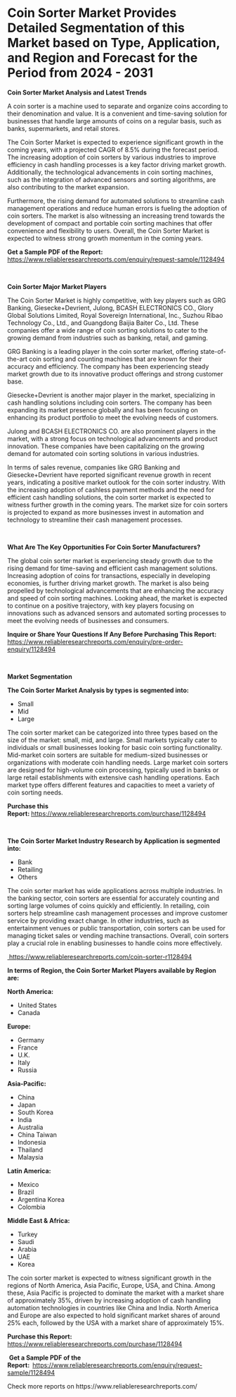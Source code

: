<p><h1>Coin Sorter Market Provides Detailed Segmentation of this Market based on Type, Application, and Region and Forecast for the Period from 2024 - 2031</h1></p><p><strong>Coin Sorter Market Analysis and Latest Trends</strong></p>
<p><p>A coin sorter is a machine used to separate and organize coins according to their denomination and value. It is a convenient and time-saving solution for businesses that handle large amounts of coins on a regular basis, such as banks, supermarkets, and retail stores.</p><p>The Coin Sorter Market is expected to experience significant growth in the coming years, with a projected CAGR of 8.5% during the forecast period. The increasing adoption of coin sorters by various industries to improve efficiency in cash handling processes is a key factor driving market growth. Additionally, the technological advancements in coin sorting machines, such as the integration of advanced sensors and sorting algorithms, are also contributing to the market expansion.</p><p>Furthermore, the rising demand for automated solutions to streamline cash management operations and reduce human errors is fueling the adoption of coin sorters. The market is also witnessing an increasing trend towards the development of compact and portable coin sorting machines that offer convenience and flexibility to users. Overall, the Coin Sorter Market is expected to witness strong growth momentum in the coming years.</p></p>
<p><strong>Get a Sample PDF of the Report:&nbsp;</strong> <a href="https://www.reliableresearchreports.com/enquiry/request-sample/1128494">https://www.reliableresearchreports.com/enquiry/request-sample/1128494</a></p>
<p>&nbsp;</p>
<p><strong>Coin Sorter Major Market Players</strong></p>
<p><p>The Coin Sorter Market is highly competitive, with key players such as GRG Banking, Giesecke+Devrient, Julong, BCASH ELECTRONICS CO., Glory Global Solutions Limited, Royal Sovereign International, Inc., Suzhou Ribao Technology Co., Ltd., and Guangdong Baijia Baiter Co., Ltd. These companies offer a wide range of coin sorting solutions to cater to the growing demand from industries such as banking, retail, and gaming.</p><p>GRG Banking is a leading player in the coin sorter market, offering state-of-the-art coin sorting and counting machines that are known for their accuracy and efficiency. The company has been experiencing steady market growth due to its innovative product offerings and strong customer base.</p><p>Giesecke+Devrient is another major player in the market, specializing in cash handling solutions including coin sorters. The company has been expanding its market presence globally and has been focusing on enhancing its product portfolio to meet the evolving needs of customers.</p><p>Julong and BCASH ELECTRONICS CO. are also prominent players in the market, with a strong focus on technological advancements and product innovation. These companies have been capitalizing on the growing demand for automated coin sorting solutions in various industries.</p><p>In terms of sales revenue, companies like GRG Banking and Giesecke+Devrient have reported significant revenue growth in recent years, indicating a positive market outlook for the coin sorter industry. With the increasing adoption of cashless payment methods and the need for efficient cash handling solutions, the coin sorter market is expected to witness further growth in the coming years. The market size for coin sorters is projected to expand as more businesses invest in automation and technology to streamline their cash management processes.</p></p>
<p>&nbsp;</p>
<p><strong>What Are The Key Opportunities For Coin Sorter Manufacturers?</strong></p>
<p><p>The global coin sorter market is experiencing steady growth due to the rising demand for time-saving and efficient cash management solutions. Increasing adoption of coins for transactions, especially in developing economies, is further driving market growth. The market is also being propelled by technological advancements that are enhancing the accuracy and speed of coin sorting machines. Looking ahead, the market is expected to continue on a positive trajectory, with key players focusing on innovations such as advanced sensors and automated sorting processes to meet the evolving needs of businesses and consumers.</p></p>
<p><strong>Inquire or Share Your Questions If Any Before Purchasing This Report:</strong> <a href="https://www.reliableresearchreports.com/enquiry/pre-order-enquiry/1128494">https://www.reliableresearchreports.com/enquiry/pre-order-enquiry/1128494</a></p>
<p>&nbsp;</p>
<p><strong>Market Segmentation</strong></p>
<p><strong>The Coin Sorter Market Analysis by types is segmented into:</strong></p>
<p><ul><li>Small</li><li>Mid</li><li>Large</li></ul></p>
<p><p>The coin sorter market can be categorized into three types based on the size of the market: small, mid, and large. Small markets typically cater to individuals or small businesses looking for basic coin sorting functionality. Mid-market coin sorters are suitable for medium-sized businesses or organizations with moderate coin handling needs. Large market coin sorters are designed for high-volume coin processing, typically used in banks or large retail establishments with extensive cash handling operations. Each market type offers different features and capacities to meet a variety of coin sorting needs.</p></p>
<p><strong>Purchase this Report:&nbsp;</strong><a href="https://www.reliableresearchreports.com/purchase/1128494">https://www.reliableresearchreports.com/purchase/1128494</a></p>
<p>&nbsp;</p>
<p><strong>The Coin Sorter Market Industry Research by Application is segmented into:</strong></p>
<p><ul><li>Bank</li><li>Retailing</li><li>Others</li></ul></p>
<p><p>The coin sorter market has wide applications across multiple industries. In the banking sector, coin sorters are essential for accurately counting and sorting large volumes of coins quickly and efficiently. In retailing, coin sorters help streamline cash management processes and improve customer service by providing exact change. In other industries, such as entertainment venues or public transportation, coin sorters can be used for managing ticket sales or vending machine transactions. Overall, coin sorters play a crucial role in enabling businesses to handle coins more effectively.</p></p>
<p><a href="https://www.reliableresearchreports.com/coin-sorter-r1128494">&nbsp;https://www.reliableresearchreports.com/coin-sorter-r1128494</a></p>
<p><strong>In terms of Region, the Coin Sorter Market Players available by Region are:</strong></p>
<p>
    <p> <strong> North America: </strong>
        <ul>
            <li>United States</li>
            <li>Canada</li>
        </ul>
        </p> 
    <p> <strong> Europe: </strong>
        <ul>
            <li>Germany</li>
            <li>France</li>
            <li>U.K.</li>
            <li>Italy</li>
            <li>Russia</li>
        </ul>
        </p> 
    <p> <strong> Asia-Pacific: </strong>
        <ul>
            <li>China</li>
            <li>Japan</li>
            <li>South Korea</li>
            <li>India</li>
            <li>Australia</li>
            <li>China Taiwan</li>
            <li>Indonesia</li>
            <li>Thailand</li>
            <li>Malaysia</li>
        </ul>
        </p> 
    <p> <strong> Latin America: </strong>
        <ul>
            <li>Mexico</li>
            <li>Brazil</li>
            <li>Argentina Korea</li>
            <li>Colombia</li>
        </ul>
        </p> 
    <p> <strong> Middle East & Africa: </strong>
        <ul>
            <li>Turkey</li>
            <li>Saudi</li>
            <li>Arabia</li>
            <li>UAE</li>
            <li>Korea</li>
        </ul>
    </p>
    </p>
<p><p>The coin sorter market is expected to witness significant growth in the regions of North America, Asia Pacific, Europe, USA, and China. Among these, Asia Pacific is projected to dominate the market with a market share of approximately 35%, driven by increasing adoption of cash handling automation technologies in countries like China and India. North America and Europe are also expected to hold significant market shares of around 25% each, followed by the USA with a market share of approximately 15%.</p></p>
<p><strong>Purchase this Report: </strong><a href="https://www.reliableresearchreports.com/purchase/1128494">https://www.reliableresearchreports.com/purchase/1128494</a></p>
<p>&nbsp;<strong>Get a Sample PDF of the Report:&nbsp;&nbsp;</strong><a href="https://www.reliableresearchreports.com/enquiry/request-sample/1128494">https://www.reliableresearchreports.com/enquiry/request-sample/1128494</a></p>
<p><strong></strong></p>
<p>Check more reports on https://www.reliableresearchreports.com/</p>